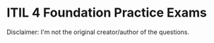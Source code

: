 # ITIL 4 Foundation Practice Exams

Disclaimer: I'm not the original creator/author of the questions.
